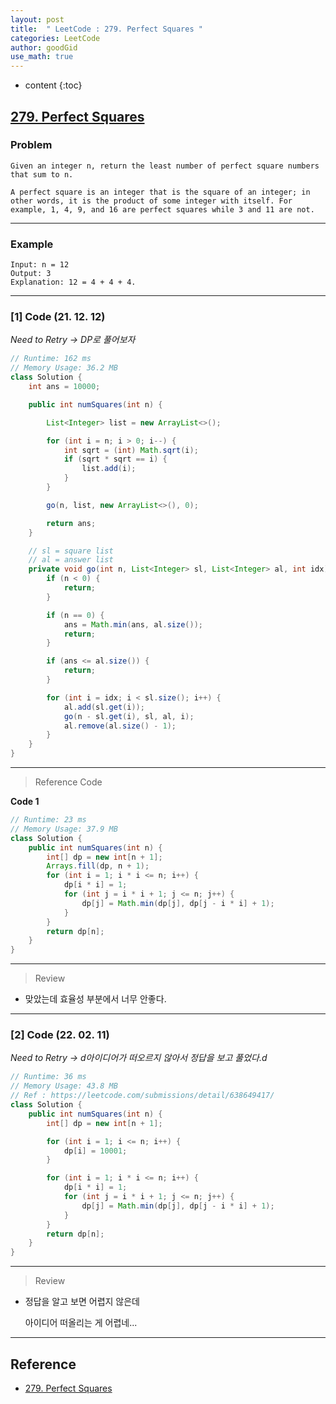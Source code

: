 ```yaml
---
layout: post
title:  " LeetCode : 279. Perfect Squares "
categories: LeetCode
author: goodGid
use_math: true
---
```

* content
{:toc}

## [279. Perfect Squares](https://leetcode.com/problems/perfect-squares/)

### Problem

```
Given an integer n, return the least number of perfect square numbers that sum to n.

A perfect square is an integer that is the square of an integer; in other words, it is the product of some integer with itself. For example, 1, 4, 9, and 16 are perfect squares while 3 and 11 are not.
```


---

### Example

```
Input: n = 12
Output: 3
Explanation: 12 = 4 + 4 + 4.
```

---

### [1] Code (21. 12. 12)

*Need to Retry -> DP로 풀어보자*

``` java
// Runtime: 162 ms
// Memory Usage: 36.2 MB
class Solution {
    int ans = 10000;

    public int numSquares(int n) {

        List<Integer> list = new ArrayList<>();

        for (int i = n; i > 0; i--) {
            int sqrt = (int) Math.sqrt(i);
            if (sqrt * sqrt == i) {
                list.add(i);
            }
        }

        go(n, list, new ArrayList<>(), 0);

        return ans;
    }

    // sl = square list
    // al = answer list
    private void go(int n, List<Integer> sl, List<Integer> al, int idx) {
        if (n < 0) {
            return;
        }

        if (n == 0) {
            ans = Math.min(ans, al.size());
            return;
        }

        if (ans <= al.size()) {
            return;
        }

        for (int i = idx; i < sl.size(); i++) {
            al.add(sl.get(i));
            go(n - sl.get(i), sl, al, i);
            al.remove(al.size() - 1);
        }
    }
}
```

---

> Reference Code

**Code 1**

``` java
// Runtime: 23 ms
// Memory Usage: 37.9 MB
class Solution {
    public int numSquares(int n) {
        int[] dp = new int[n + 1];
        Arrays.fill(dp, n + 1);
        for (int i = 1; i * i <= n; i++) {
            dp[i * i] = 1;
            for (int j = i * i + 1; j <= n; j++) {
                dp[j] = Math.min(dp[j], dp[j - i * i] + 1);
            }
        }
        return dp[n];
    }
}
```

---

> Review

* 맞았는데 효율성 부분에서 너무 안좋다.

---

### [2] Code (22. 02. 11)

*Need to Retry -> d아이디어가 떠오르지 않아서 정답을 보고 풀었다.d*

``` java
// Runtime: 36 ms
// Memory Usage: 43.8 MB
// Ref : https://leetcode.com/submissions/detail/638649417/
class Solution {
    public int numSquares(int n) {
        int[] dp = new int[n + 1];

        for (int i = 1; i <= n; i++) {
            dp[i] = 10001;
        }

        for (int i = 1; i * i <= n; i++) {
            dp[i * i] = 1;
            for (int j = i * i + 1; j <= n; j++) {
                dp[j] = Math.min(dp[j], dp[j - i * i] + 1);
            }
        }
        return dp[n];
    }
}
```

---

> Review

 * 정답을 알고 보면 어렵지 않은데

   아이디어 떠올리는 게 어렵네...

---

## Reference

* [279. Perfect Squares](https://leetcode.com/problems/perfect-squares/)